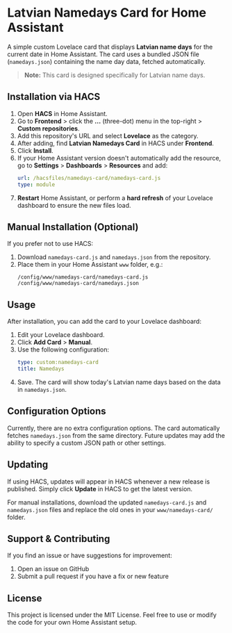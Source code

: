 # Latvian Namedays Card for Home Assistant

A simple custom Lovelace card that displays **Latvian name days** for the current date in Home Assistant. The card uses a bundled JSON file (`namedays.json`) containing the name day data, fetched automatically.

> **Note:** This card is designed specifically for Latvian name days.

## Installation via HACS

1. Open **HACS** in Home Assistant.
2. Go to **Frontend** > click the **...** (three-dot) menu in the top-right > **Custom repositories**.
3. Add this repository's URL and select **Lovelace** as the category.
4. After adding, find **Latvian Namedays Card** in HACS under **Frontend**.
5. Click **Install**.
6. If your Home Assistant version doesn't automatically add the resource, go to **Settings** > **Dashboards** > **Resources** and add:
   ```yaml
   url: /hacsfiles/namedays-card/namedays-card.js
   type: module
   ```
7. **Restart** Home Assistant, or perform a **hard refresh** of your Lovelace dashboard to ensure the new files load.

## Manual Installation (Optional)

If you prefer not to use HACS:

1. Download `namedays-card.js` and `namedays.json` from the repository.
2. Place them in your Home Assistant `www` folder, e.g.:
   ```
   /config/www/namedays-card/namedays-card.js
   /config/www/namedays-card/namedays.json
   ```

## Usage

After installation, you can add the card to your Lovelace dashboard:

1. Edit your Lovelace dashboard.
2. Click **Add Card** > **Manual**.
3. Use the following configuration:
   ```yaml
   type: custom:namedays-card
   title: Namedays
   ```
4. Save. The card will show today's Latvian name days based on the data in `namedays.json`.

## Configuration Options

Currently, there are no extra configuration options. The card automatically fetches `namedays.json` from the same directory. Future updates may add the ability to specify a custom JSON path or other settings.

## Updating

If using HACS, updates will appear in HACS whenever a new release is published. Simply click **Update** in HACS to get the latest version.

For manual installations, download the updated `namedays-card.js` and `namedays.json` files and replace the old ones in your `www/namedays-card/` folder.

## Support & Contributing

If you find an issue or have suggestions for improvement:

1. Open an issue on GitHub
2. Submit a pull request if you have a fix or new feature

## License

This project is licensed under the MIT License. Feel free to use or modify the code for your own Home Assistant setup.
